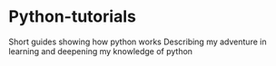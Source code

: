 # Python-tutorials
Short guides showing how python works
Describing my adventure in learning and deepening my knowledge of python
